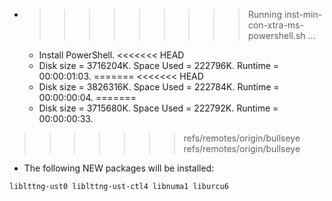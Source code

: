 * >>>>>>>>> Running inst-min-con-xtra-ms-powershell.sh ...
  * Install PowerShell.
<<<<<<< HEAD
  * Disk size = 3716204K. Space Used = 222796K. Runtime = 00:00:01:03.
=======
<<<<<<< HEAD
  * Disk size = 3826316K. Space Used = 222784K. Runtime = 00:00:00:04.
=======
  * Disk size = 3715680K. Space Used = 222792K. Runtime = 00:00:00:33.
>>>>>>> refs/remotes/origin/bullseye
>>>>>>> refs/remotes/origin/bullseye
  * The following NEW packages will be installed:
  ```bash
liblttng-ust0 liblttng-ust-ctl4 libnuma1 liburcu6
  ```
